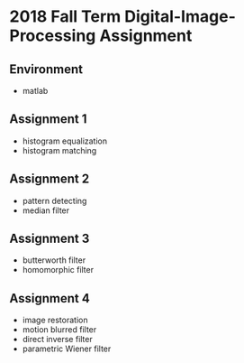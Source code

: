 # 2018 Fall Term Digital-Image-Processing Assignment 

## Environment

- matlab


## Assignment 1

- histogram equalization
- histogram matching

## Assignment 2

- pattern detecting
- median filter

## Assignment 3

- butterworth filter
- homomorphic filter

## Assignment 4

- image restoration
- motion blurred filter
- direct inverse filter 
- parametric Wiener filter